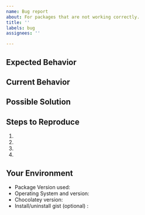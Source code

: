 ```yaml
---
name: Bug report
about: For packages that are not working correctly.
title: ''
labels: bug
assignees: ''

---
```


<!--- Provide a general summary of the issue in the Title above, prefixed with (packageID) -->

## Expected Behavior
<!--- Tell us what should happen -->

## Current Behavior
<!--- Tell us what happens instead of the expected behavior -->

## Possible Solution
<!--- Not obligatory, but suggest a fix/reason for the bug, -->
<!--- or ideas how to implement the addition or change -->

## Steps to Reproduce
<!--- Provide a link to a live example, or an unambiguous set of steps to -->
<!--- reproduce this bug. Include code to reproduce, if relevant -->
1.
2.
3.
4.

## Your Environment
<!--- Include as many relevant details about the environment you experienced the bug in -->
* Package Version used:
* Operating System and version:
* Chocolatey version:
* Install/uninstall gist (optional) :
